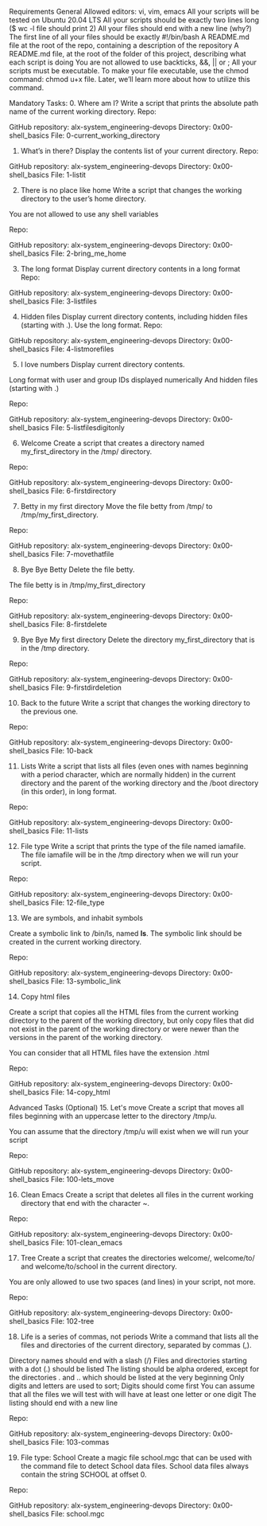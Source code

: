 Requirements
General
Allowed editors: vi, vim, emacs
All your scripts will be tested on Ubuntu 20.04 LTS
All your scripts should be exactly two lines long ($ wc -l file should print 2)
All your files should end with a new line (why?)
The first line of all your files should be exactly #!/bin/bash
A README.md file at the root of the repo, containing a description of the repository
A README.md file, at the root of the folder of this project, describing what each script is doing
You are not allowed to use backticks, &&, || or ;
All your scripts must be executable. To make your file executable, use the chmod command: chmod u+x file. Later, we’ll learn more about how to utilize this command.

Mandatory Tasks:
0. Where am I? Write a script that prints the absolute path name of the current working directory.
Repo:

GitHub repository: alx-system_engineering-devops
Directory: 0x00-shell_basics
File: 0-current_working_directory

1. What’s in there? Display the contents list of your current directory.
Repo:

GitHub repository: alx-system_engineering-devops
Directory: 0x00-shell_basics
File: 1-listit

2. There is no place like home
Write a script that changes the working directory to the user’s home directory.

You are not allowed to use any shell variables

Repo:

GitHub repository: alx-system_engineering-devops
Directory: 0x00-shell_basics
File: 2-bring_me_home

3. The long format
Display current directory contents in a long format
Repo:

GitHub repository: alx-system_engineering-devops
Directory: 0x00-shell_basics
File: 3-listfiles

4. Hidden files
Display current directory contents, including hidden files (starting with .). Use the long format.
Repo:

GitHub repository: alx-system_engineering-devops
Directory: 0x00-shell_basics
File: 4-listmorefiles

5. I love numbers
Display current directory contents.

Long format
with user and group IDs displayed numerically
And hidden files (starting with .)

Repo:

GitHub repository: alx-system_engineering-devops
Directory: 0x00-shell_basics
File: 5-listfilesdigitonly

6. Welcome
Create a script that creates a directory named my_first_directory in the /tmp/ directory.

Repo:

GitHub repository: alx-system_engineering-devops
Directory: 0x00-shell_basics
File: 6-firstdirectory

7. Betty in my first directory
Move the file betty from /tmp/ to /tmp/my_first_directory.

Repo:

GitHub repository: alx-system_engineering-devops
Directory: 0x00-shell_basics
File: 7-movethatfile

8. Bye Bye Betty
Delete the file betty.

The file betty is in /tmp/my_first_directory

Repo:

GitHub repository: alx-system_engineering-devops
Directory: 0x00-shell_basics
File: 8-firstdelete

9. Bye Bye My first directory
Delete the directory my_first_directory that is in the /tmp directory.

Repo:

GitHub repository: alx-system_engineering-devops
Directory: 0x00-shell_basics
File: 9-firstdirdeletion

10. Back to the future
Write a script that changes the working directory to the previous one.


Repo:

GitHub repository: alx-system_engineering-devops
Directory: 0x00-shell_basics
File: 10-back

11. Lists
Write a script that lists all files (even ones with names beginning with a period character, which are normally hidden) in the current directory and the parent of the working directory and the /boot directory (in this order), in long format.


Repo:

GitHub repository: alx-system_engineering-devops
Directory: 0x00-shell_basics
File: 11-lists

12. File type 
Write a script that prints the type of the file named iamafile. The file iamafile will be in the /tmp directory when we will run your script.

Repo:

GitHub repository: alx-system_engineering-devops
Directory: 0x00-shell_basics
File: 12-file_type

13. We are symbols, and inhabit symbols

Create a symbolic link to /bin/ls, named __ls__. The symbolic link should be created in the current working directory.


Repo:

GitHub repository: alx-system_engineering-devops
Directory: 0x00-shell_basics
File: 13-symbolic_link

14. Copy html files

Create a script that copies all the HTML files from the current working directory to the parent of the working directory, but only copy files that did not exist in the parent of the working directory or were newer than the versions in the parent of the working directory.

You can consider that all HTML files have the extension .html

Repo:

GitHub repository: alx-system_engineering-devops
Directory: 0x00-shell_basics
File: 14-copy_html

Advanced Tasks (Optional)
15. Let's move 
Create a script that moves all files beginning with an uppercase letter to the directory /tmp/u.

You can assume that the directory /tmp/u will exist when we will run your script

Repo:

GitHub repository: alx-system_engineering-devops
Directory: 0x00-shell_basics
File: 100-lets_move

16. Clean Emacs
Create a script that deletes all files in the current working directory that end with the character ~.

Repo:

GitHub repository: alx-system_engineering-devops
Directory: 0x00-shell_basics
File: 101-clean_emacs

17. Tree
Create a script that creates the directories welcome/, welcome/to/ and welcome/to/school in the current directory.

You are only allowed to use two spaces (and lines) in your script, not more.

Repo:

GitHub repository: alx-system_engineering-devops
Directory: 0x00-shell_basics
File: 102-tree

18. Life is a series of commas, not periods
Write a command that lists all the files and directories of the current directory, separated by commas (,).

Directory names should end with a slash (/)
Files and directories starting with a dot (.) should be listed
The listing should be alpha ordered, except for the directories . and .. which should be listed at the very beginning
Only digits and letters are used to sort; Digits should come first
You can assume that all the files we will test with will have at least one letter or one digit
The listing should end with a new line

Repo:

GitHub repository: alx-system_engineering-devops
Directory: 0x00-shell_basics
File: 103-commas

19. File type: School
Create a magic file school.mgc that can be used with the command file to detect School data files. School data files always contain the string SCHOOL at offset 0.

Repo:

GitHub repository: alx-system_engineering-devops
Directory: 0x00-shell_basics
File: school.mgc
